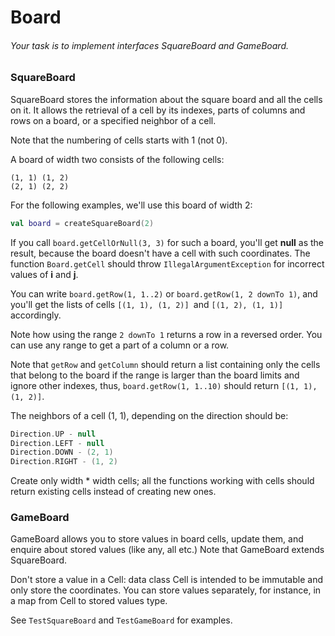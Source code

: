 # Board

###### Your task is to implement interfaces SquareBoard and GameBoard.

### SquareBoard

SquareBoard stores the information about the square board and all the cells on it. It allows the retrieval of a cell by its indexes, parts of columns and rows on a board, or a specified neighbor of a cell.

Note that the numbering of cells starts with 1 (not 0).

A board of width two consists of the following cells:
```
(1, 1) (1, 2)
(2, 1) (2, 2)
```
For the following examples, we'll use this board of width 2:

``` kotlin
val board = createSquareBoard(2)
```
If you call ```board.getCellOrNull(3, 3)``` for such a board, you'll get **null** as the result, because the board doesn't have a cell with such coordinates.
The function ```Board.getCell``` should throw ```IllegalArgumentException``` for incorrect values of **i** and **j**.

You can write ```board.getRow(1, 1..2)``` or ```board.getRow(1, 2 downTo 1)```, and you'll get the lists of cells ```[(1, 1), (1, 2)] ```and ```[(1, 2), (1, 1)] ```accordingly.

Note how using the range ```2 downTo 1``` returns a row in a reversed order. You can use any range to get a part of a column or a row.

Note that ```getRow``` and ```getColumn``` should return a list containing only the cells that belong to the board if the range is larger than the board limits and ignore other indexes, thus, ```board.getRow(1, 1..10)``` should return ```[(1, 1), (1, 2)]```.

The neighbors of a cell (1, 1), depending on the direction should be:
```kotlin
Direction.UP - null     
Direction.LEFT - null     
Direction.DOWN - (2, 1) 
Direction.RIGHT - (1, 2)
```

Create only width * width cells; all the functions working with cells should return existing cells instead of creating new ones.

### GameBoard

GameBoard allows you to store values in board cells, update them, and enquire about stored values (like any, all etc.) Note that GameBoard extends SquareBoard.

Don't store a value in a Cell: data class Cell is intended to be immutable and only store the coordinates. You can store values separately, for instance, in a map from Cell to stored values type.

See ```TestSquareBoard``` and ```TestGameBoard``` for examples.
